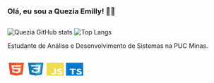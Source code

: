 

### Olá, eu sou a Quezia Emilly! 🖐🏻

##

![Quezia GitHub stats](https://github-readme-stats.vercel.app/api?username=Quezia-Emilly&show_icons=true&theme=dracula)
![Top Langs](https://github-readme-stats.vercel.app/api/top-langs/?username=Quezia-Emilly&layout=compact)

<p>Estudante de Análise e Desenvolvimento de Sistemas na PUC Minas.</p>

##

<div style="display: inline_block">
<img align="center" alt="Quezia-HTML" height="30" width="40" src="https://raw.githubusercontent.com/devicons/devicon/master/icons/html5/html5-original.svg">
<img align="center" alt="Quezia-CSS" height="30" width="40" src="https://raw.githubusercontent.com/devicons/devicon/master/icons/css3/css3-original.svg">
<img align="center" alt="Quezia-Js" height="30" width="40" src="https://raw.githubusercontent.com/devicons/devicon/master/icons/javascript/javascript-plain.svg">
<img align="center" alt="Quezia-Ts" height="30" width="40" src="https://raw.githubusercontent.com/devicons/devicon/master/icons/typescript/typescript-plain.svg">
</div>
 <br/>
